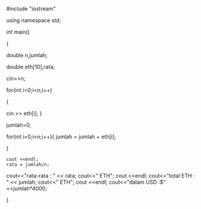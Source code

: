 #include "iostream"

using namespace std;
  
int main()

{ 
  
  double n,jumlah;  

  double eth[10],rata; 
  
 cin>>n; 
  
 for(int i=0;i<n;i++)
 
 { 
   
 cin >> eth[i]; 
 } 
  
 jumlah=0; 
  
 for(int i=0;i<n;i++){ 
   jumlah = jumlah + eth[i]; 
    
 } 
 
    cout <<endl; 
    rata = jumlah/n; 
    
 cout<<"rata-rata   : " << rata; 
 cout<<" ETH"; 
 cout <<endl; 
 cout<<"total ETH   : " << jumlah; 
 cout<<" ETH"; 
 cout <<endl; 
 cout<<"dalam USD   :$" <<jumlah*4000; 
  
} 
